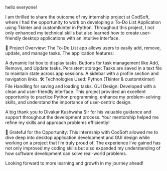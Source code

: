 hello everyone!

I am thrilled to share the outcome of my internship project at CodSoft, where I had the opportunity to work on developing a To-Do List Application using Tkinter and customtkinter in Python. Throughout this project, I not only enhanced my technical skills but also learned how to create user-friendly desktop applications with an intuitive interface.

📜 Project Overview:
The To-Do List app allows users to easily add, remove, update, and manage tasks. The application features:

A dynamic list box to display tasks.
Buttons for task management like Add, Remove, and Update tasks.
Persistent storage: Tasks are saved in a text file to maintain state across app sessions.
A sidebar with a profile section and navigation links.
🛠️ Technologies Used:
Python (Tkinter & customtkinter)
File Handling for saving and loading tasks.
GUI Design: Developed with a clean and user-friendly interface.
This project provided an excellent opportunity to practice Python programming, enhance my problem-solving skills, and understand the importance of user-centric design.

A big thank you to Divakar Kushwaha Sir for his valuable guidance and support throughout the development process. Your mentorship helped me refine my skills and approach problems efficiently!

🤝 Grateful for the Opportunity:
This internship with CodSoft allowed me to dive deep into desktop application development and GUI design while working on a project that I’m truly proud of. The experience I’ve gained has not only improved my coding skills but also expanded my understanding of how software development can solve real-world problems.

Looking forward to more learning and growth in my journey ahead!

